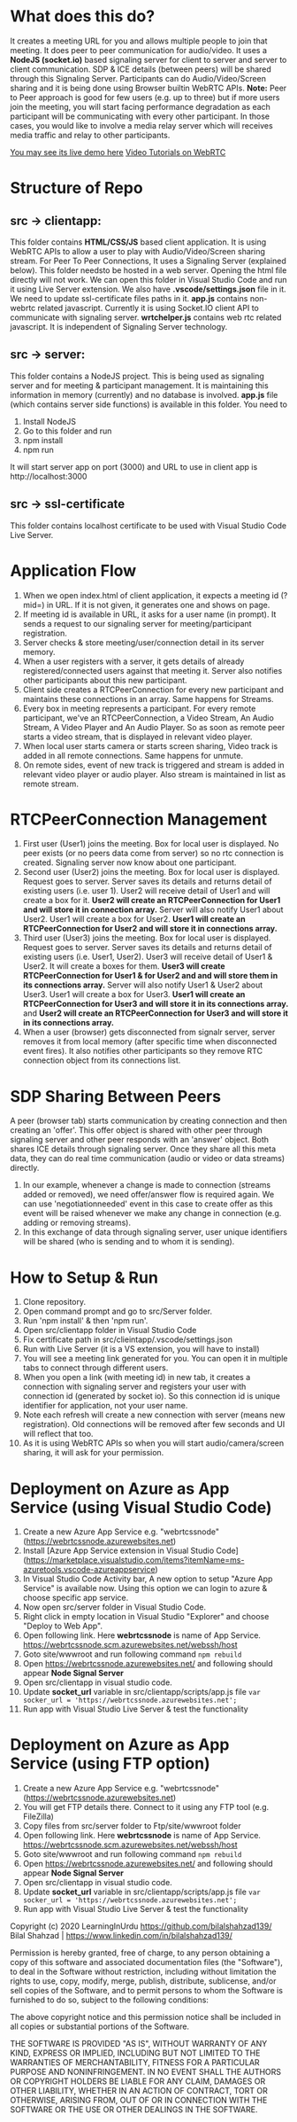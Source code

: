 
# What does this do?
It creates a meeting URL for you and allows multiple people to join that meeting. It does peer to peer communication for audio/video. It uses a **NodeJS (socket.io)** based signaling server for client to server and server to client communication. SDP & ICE details (between peers) will be shared through this Signaling Server. Participants can do Audio/Video/Screen sharing and it is being done using Browser builtin WebRTC APIs. 
**Note:** Peer to Peer approach is good for few users (e.g. up to three) but if more users join the meeting, you will start facing performance degradation as each participant will be communicating with every other participant. In those cases, you would like to involve a media relay server which will receives media traffic and relay to other participants.

[You may see its live demo here](https://webrtcclient.azurewebsites.net/)
[Video Tutorials on WebRTC](https://www.youtube.com/watch?v=ye7PtovMzb4&list=PL0kdOcU3HXGKW8yEEaY_5lz02vFj6gYFW)

# Structure of Repo

## src -> clientapp: 
This folder contains **HTML/CSS/JS** based client application. It is using WebRTC APIs to allow a user to play with Audio/Video/Screen sharing stream. For Peer To Peer Connections, It uses a Signaling Server (explained below). This folder needsto be hosted in a web server. Opening the html file directly will not work. We can open this folder in Visual Studio Code and run it using Live Server extension. We also have **.vscode/settings.json** file in it. We need to update ssl-certificate files paths in it.
**app.js** contains non-webrtc related javascript. Currently it is using Socket.IO client API to communicate with signaling server. 
**wrtchelper.js** contains web rtc related javascript. It is independent of Signaling Server technology.
## src -> server:
This folder contains a NodeJS project. This is being used as signaling server and for meeting & participant management. It is maintaining this information in memory (currently) and no database is involved. **app.js** file (which contains server side functions) is available in this folder. You need to 
1. Install NodeJS
2. Go to this folder and run
3. npm install
4. npm run

It will start server app on port (3000) and URL to use in client app is http://localhost:3000

## src -> ssl-certificate
This folder contains localhost certificate to be used with Visual Studio Code Live Server.

# Application Flow
1. When we open index.html of client application, it expects a meeting id (?mid=) in URL. If it is not given, it generates one and shows on page.
2. If meeting id is available in URL, it asks for a user name (in prompt). It sends a request to our signaling server for meeting/participant registration.
3. Server checks & store meeting/user/connection detail in its server memory.
4. When a user registers with a server, it gets details of already registered/connected users against that meeting it. Server also notifies other participants about this new participant. 
5. Client side creates a RTCPeerConnection for every new participant and maintains these connections in an array. Same happens for Streams. 
6. Every box in meeting represents a participant. For every remote participant, we've an RTCPeerConnection, a Video Stream, An Audio Stream, A Video Player and An Audio Player. So as soon as remote peer starts a video stream, that is displayed in relevant video player. 
7. When local user starts camera or starts screen sharing, Video track is added in all remote connections. Same happens for unmute.
8. On remote sides, event of new track is triggered and stream is added in relevant video player or audio player. Also stream is maintained in list as remote stream.

# RTCPeerConnection Management

1. First user (User1) joins the meeting. Box for local user is displayed. No peer exists (or no peers data come from server) so no rtc connection is created. Signaling server now know about one participant.
2. Second user (User2) joins the meeting.  Box for local user is displayed. Request goes to server. Server saves its details and returns detail of existing users (i.e. user 1). User2 will receive detail of User1 and will create a box for it. **User2 will create an RTCPeerConnection for User1 and will store it in connection array.** Server will also notify User1 about User2. User1 will create a box for User2.  **User1 will create an RTCPeerConnection for User2 and will store it in connections array.**
3. Third user (User3) joins the meeting. Box for local user is displayed. Request goes to server. Server saves its details and returns detail of existing users (i.e. User1, User2). User3 will receive detail of User1 & User2. It will create a boxes for them. **User3 will create RTCPeerConnection for User1 & for User2 and  and will store them in its connections array.** Server will also notify User1 & User2 about User3. User1 will create a box for User3.  **User1 will create an RTCPeerConnection for User3 and will store it in its connections array.** and **User2 will create an RTCPeerConnection for User3 and will store it in its connections array.**
4. When a user (browser) gets disconnected from signalr server, server removes it from local memory (after specific time when disconnected event fires). It also notifies other participants so they remove RTC connection object from its connections list.

# SDP Sharing Between Peers

A peer (browser tab) starts communication by creating connection and then creating an 'offer'. This offer object is shared with other peer through signaling server and other peer responds with an 'answer' object. Both shares ICE details through signaling server. Once they share all this meta data, they can do real time communication (audio or video or data streams) directly.

1. In our example, whenever a change is made to connection (streams added or removed), we need offer/answer flow is required again. We can use 'negotiationneeded' event in this case to create offer as this event will be raised whenever we make any change in connection (e.g. adding or removing streams).
2. In this exchange of data through signaling server, user unique identifiers will be shared (who is sending and to whom it is sending).

# How to Setup & Run

1. Clone repository. 
2. Open command prompt and go to src/Server folder. 
3. Run 'npm install' & then 'npm run'.
4. Open src/clientapp folder in Visual Studio Code
5. Fix certificate path in src/clieintapp/.vscode/settings.json
6. Run with Live Server (it is a VS extension, you will have to install)
7. You will see a meeting link generated for you. You can open it in multiple tabs to connect through different users. 
8. When you open a link (with meeting id) in new tab, it creates a connection with signaling server and registers your user with connection id (generated by socket io). So this connection id is unique identifier for application, not your user name.
9. Note each refresh will create a new connection with server (means new registration). Old connections will be removed after few seconds and UI will reflect that too.
10. As it is using WebRTC APIs so when you will start audio/camera/screen sharing, it will ask for your permission.

# Deployment on Azure as App Service (using Visual Studio Code)

1. Create a new Azure App Service e.g. "webrtcssnode" (https://webrtcssnode.azurewebsites.net)
2. Install [Azure App Service extension in Visual Studio Code] (https://marketplace.visualstudio.com/items?itemName=ms-azuretools.vscode-azureappservice)
3. In Visual Studio Code Activity bar, A new option to setup "Azure App Service" is available now. Using this option we can login to azure & choose specific app service.
4. Now open src/server folder in Visual Studio Code.
5. Right click in empty location in Visual Studio "Explorer" and choose "Deploy to Web App".
6. Open following link. Here **webrtcssnode** is name of App Service. https://webrtcssnode.scm.azurewebsites.net/webssh/host
7. Goto site/wwwroot and run following command
`npm rebuild`
8. Open https://webrtcssnode.azurewebsites.net/ and following should appear
**Node Signal Server**
9. Open src/clientapp in visual studio code.
10. Update **socket_url** variable in src/clientapp/scripts/app.js file
`var socker_url = 'https://webrtcssnode.azurewebsites.net';`
11. Run app with Visual Studio Live Server & test the functionality

# Deployment on Azure as App Service (using FTP option)
1. Create a new Azure App Service e.g. "webrtcssnode" (https://webrtcssnode.azurewebsites.net)
2. You will get FTP details there. Connect to it using any FTP tool (e.g. FileZilla)
3. Copy files from src/server folder to Ftp/site/wwwroot folder
4. Open following link. Here **webrtcssnode** is name of App Service. https://webrtcssnode.scm.azurewebsites.net/webssh/host
5. Goto site/wwwroot and run following command
`npm rebuild`
6. Open https://webrtcssnode.azurewebsites.net/ and following should appear
**Node Signal Server**
7. Open src/clientapp in visual studio code.
8. Update **socket_url** variable in src/clientapp/scripts/app.js file
`var socker_url = 'https://webrtcssnode.azurewebsites.net';`
9. Run app with Visual Studio Live Server & test the functionality


Copyright (c) 2020 LearningInUrdu https://github.com/bilalshahzad139/
Bilal Shahzad | https://www.linkedin.com/in/bilalshahzad139/

Permission is hereby granted, free of charge, to any person obtaining a copy
of this software and associated documentation files (the "Software"), to deal
in the Software without restriction, including without limitation the rights
to use, copy, modify, merge, publish, distribute, sublicense, and/or sell
copies of the Software, and to permit persons to whom the Software is
furnished to do so, subject to the following conditions:

The above copyright notice and this permission notice shall be included in all
copies or substantial portions of the Software.

THE SOFTWARE IS PROVIDED "AS IS", WITHOUT WARRANTY OF ANY KIND,
EXPRESS OR IMPLIED, INCLUDING BUT NOT LIMITED TO THE WARRANTIES OF
MERCHANTABILITY, FITNESS FOR A PARTICULAR PURPOSE AND NONINFRINGEMENT.
IN NO EVENT SHALL THE AUTHORS OR COPYRIGHT HOLDERS BE LIABLE FOR ANY CLAIM,
DAMAGES OR OTHER LIABILITY, WHETHER IN AN ACTION OF CONTRACT, TORT OR
OTHERWISE, ARISING FROM, OUT OF OR IN CONNECTION WITH THE SOFTWARE OR THE USE
OR OTHER DEALINGS IN THE SOFTWARE.